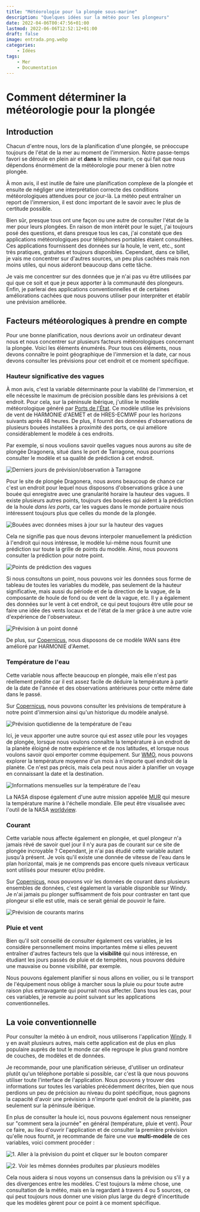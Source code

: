 ```yaml
---
title: "Météorologie pour la plongée sous-marine"
description: "Quelques idées sur la météo pour les plongeurs"
date: 2022-04-06T00:47:56+01:00
lastmod: 2022-06-06T12:52:12+01:00
draft: false
image: entrada.png.webp
categories:
    - Idées
tags:
    - Mer
    - Documentation
---
```


# Comment déterminer la météorologie pour la plongée

## Introduction

Chacun d'entre nous, lors de la planification d'une plongée, se préoccupe toujours de l'état de la mer au moment de l'immersion. Notre passe-temps favori se déroule en plein air et **dans** le milieu marin, ce qui fait que nous dépendons énormément de la météorologie pour mener à bien notre plongée.

À mon avis, il est inutile de faire une planification complexe de la plongée et ensuite de négliger une interprétation correcte des conditions météorologiques attendues pour ce jour-là. La météo peut entraîner un report de l'immersion, il est donc important de le savoir avec le plus de certitude possible.

Bien sûr, presque tous ont une façon ou une autre de consulter l'état de la mer pour leurs plongées. En raison de mon intérêt pour le sujet, j'ai toujours posé des questions, et dans presque tous les cas, j'ai constaté que des applications météorologiques pour téléphones portables étaient consultées. Ces applications fournissent des données sur la houle, le vent, etc., sont très pratiques, gratuites et toujours disponibles. Cependant, dans ce billet, je vais me concentrer sur d'autres sources, un peu plus cachées mais non moins utiles, qui nous aideront beaucoup dans cette tâche.

Je vais me concentrer sur des données que je n'ai pas vu être utilisées par qui que ce soit et que je peux apporter à la communauté des plongeurs. Enfin, je parlerai des applications conventionnelles et de certaines améliorations cachées que nous pouvons utiliser pour interpréter et établir une prévision améliorée.

## Facteurs météorologiques à prendre en compte

Pour une bonne planification, nous devrions avoir un ordinateur devant nous et nous concentrer sur plusieurs facteurs météorologiques concernant la plongée. Voici les éléments énumérés. Pour tous ces éléments, nous devons connaître le point géographique de l'immersion et la date, car nous devons consulter les prévisions pour cet endroit et ce moment spécifique.

### Hauteur significative des vagues
À mon avis, c'est la variable déterminante pour la viabilité de l'immersion, et elle nécessite le maximum de précision possible dans les prévisions à cet endroit. Pour cela, sur la péninsule ibérique, j'utilise le modèle météorologique généré par [Ports de l'État](https://www.puertos.es/es-es/oceanografia/AccesoSimplificado). Ce modèle utilise les prévisions de vent de HARMONIE d'AEMET et de HRES-ECMWF pour les horizons suivants après 48 heures. De plus, il fournit des données d'observations de plusieurs bouées installées à proximité des ports, ce qui améliore considérablement le modèle à ces endroits.

Par exemple, si nous voulions savoir quelles vagues nous aurons au site de plongée Dragonera, situé dans le port de Tarragone, nous pourrions consulter le modèle et sa qualité de prédiction à cet endroit.

![Derniers jours de prévision/observation à Tarragone](2.png.webp)

Pour le site de plongée Dragonera, nous avons beaucoup de chance car c'est un endroit pour lequel nous disposons d'observations grâce à une bouée qui enregistre avec une granularité horaire la hauteur des vagues. Il existe plusieurs autres points, toujours des bouées qui aident à la prédiction de la houle _dans les ports_, car les vagues dans le monde portuaire nous intéressent toujours plus que celles du monde de la plongée.

![Bouées avec données mises à jour sur la hauteur des vagues](1.png.webp)

Cela ne signifie pas que nous devons interpoler manuellement la prédiction à l'endroit qui nous intéresse, le modèle lui-même nous fournit une prédiction sur toute la grille de points du modèle. Ainsi, nous pouvons consulter la prédiction pour notre point.

![Points de prédiction des vagues](3.png.webp)

Si nous consultons un point, nous pouvons voir les données sous forme de tableau de toutes les variables du modèle, pas seulement de la hauteur significative, mais aussi du période et de la direction de la vague, de la composante de houle de fond ou de vent de la vague, etc. Il y a également des données sur le vent à cet endroit, ce qui peut toujours être utile pour se faire une idée des vents locaux et de l'état de la mer grâce à une autre voie d'expérience de l'observateur.

![Prévision à un point donné](4.png.webp)

De plus, sur [Copernicus](https://myocean.marine.copernicus.eu/data?view=dataset&dataset=MEDSEA_ANALYSISFORECAST_WAV_006_017), nous disposons de ce modèle WAN sans être amélioré par HARMONIE d'Aemet.

### Température de l'eau

Cette variable nous affecte beaucoup en plongée, mais elle n'est pas réellement prédite car il est assez facile de déduire la température à partir de la date de l'année et des observations antérieures pour cette même date dans le passé.

Sur [Copernicus](https://myocean.marine.copernicus.eu/light), nous pouvons consulter les prévisions de température à notre point d'immersion ainsi qu'un historique du modèle analysé.

![Prévision quotidienne de la température de l'eau](5.png.webp)

Ici, je veux apporter une autre source qui est assez utile pour les voyages de plongée, lorsque nous voulons connaître la température à un endroit de la planète éloigné de notre expérience et de nos latitudes, et lorsque nous voulons savoir quoi emporter comme équipement. Sur [WMO](https://climexp.knmi.nl/monthly_overview_world_weather/index.cgi?var=sst_ncep_w&mon1=jan&year1=2021&anomalie=nee&kort=nee&expert=nee&type=kaartwereld), nous pouvons explorer la température moyenne d'un mois à n'importe quel endroit de la planète. Ce n'est pas précis, mais cela peut nous aider à planifier un voyage en connaissant la date et la destination.

![Informations mensuelles sur la température de l'eau](6.png.webp)

La NASA dispose également d'une autre mission appelée [MUR](https://podaac.jpl.nasa.gov/dataset/MUR-JPL-L4-GLOB-v4.1) qui mesure la température marine à l'échelle mondiale. Elle peut être visualisée avec l'outil de la NASA [worldview](https://soto.podaac.earthdatacloud.nasa.gov/?v=-18.78720059082591,30.727507641081075,21.28282587652165,50.51208320933394).

### Courant

Cette variable nous affecte également en plongée, et quel plongeur n'a jamais rêvé de savoir quel jour il n'y aura pas de courant sur ce site de plongée incroyable ? Cependant, je n'ai pas étudié cette variable autant jusqu'à présent. Je vois qu'il existe une donnée de vitesse de l'eau dans le plan horizontal, mais je ne comprends pas encore quels niveaux verticaux sont utilisés pour mesurer et/ou prédire.

Sur [Copernicus](https://myocean.marine.copernicus.eu/data?view=dataset&dataset=MEDSEA_ANALYSISFORECAST_PHY_006_013), nous pouvons voir les données de courant dans plusieurs ensembles de données, c'est également la variable disponible sur Windy. Je n'ai jamais pu plonger suffisamment de fois pour contraster en tant que plongeur si elle est utile, mais ce serait génial de pouvoir le faire.

![Prévision de courants marins](7.png.webp)

### Pluie et vent
Bien qu'il soit conseillé de consulter également ces variables, je les considère personnellement moins importantes même si elles peuvent entraîner d'autres facteurs tels que la **visibilité** qui nous intéresse, en étudiant les jours passés de pluie et de tempêtes, nous pouvons déduire une mauvaise ou bonne visibilité, par exemple.

Nous pouvons également planifier si nous allons en voilier, ou si le transport de l'équipement nous oblige à marcher sous la pluie ou pour toute autre raison plus extravagante qui pourrait nous affecter. Dans tous les cas, pour ces variables, je renvoie au point suivant sur les applications conventionnelles.

## La voie conventionnelle

Pour consulter la météo à un endroit, nous utiliserons l'application [Windy](https://windy.com). Il y en avait plusieurs autres, mais cette application est de plus en plus populaire auprès de tout le monde car elle regroupe le plus grand nombre de couches, de modèles et de données.

Je recommande, pour une planification sérieuse, d'utiliser un ordinateur plutôt qu'un téléphone portable si possible, car c'est là que nous pouvons utiliser toute l'interface de l'application. Nous pouvons y trouver des informations sur toutes les variables précédemment décrites, bien que nous perdions un peu de précision au niveau du point spécifique, nous gagnons la capacité d'avoir une prévision à n'importe quel endroit de la planète, pas seulement sur la péninsule ibérique.

En plus de consulter la houle ici, nous pouvons également nous renseigner sur "comment sera la journée" en général (température, pluie et vent). Pour ce faire, au lieu d'ouvrir l'application et de consulter la première prévision qu'elle nous fournit, je recommande de faire une vue **multi-modèle** de ces variables, voici comment procéder :

![1. Aller à la prévision du point et cliquer sur le bouton comparer](8.png.webp)

![2. Voir les mêmes données produites par plusieurs modèles](9.png.webp)

Cela nous aidera si nous voyons un consensus dans la prévision ou s'il y a des divergences entre les modèles. C'est toujours la même chose, une consultation de la météo, mais en la regardant à travers 4 ou 5 sources, ce qui peut toujours nous donner une vision plus large du degré d'incertitude que les modèles gèrent pour ce point à ce moment spécifique.
